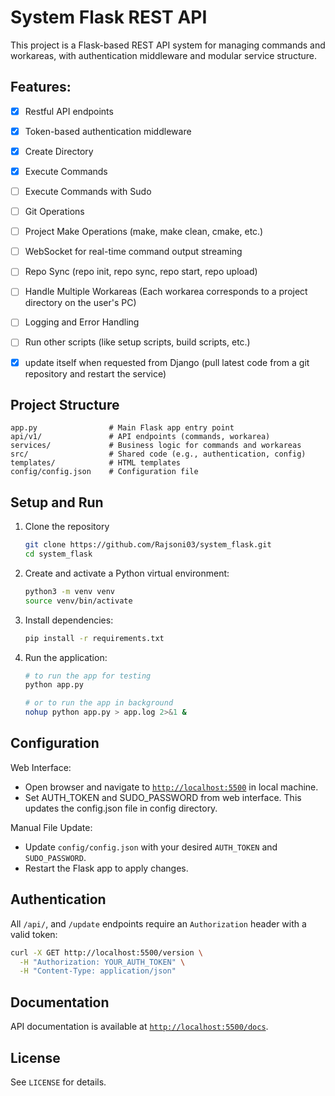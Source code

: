 # System Flask REST API

This project is a Flask-based REST API system for managing commands and workareas, with authentication middleware and modular service structure.


## Features:
- [x] Restful API endpoints
- [x] Token-based authentication middleware
- [x] Create Directory
- [x] Execute Commands
- [ ] Execute Commands with Sudo
- [ ] Git Operations
- [ ] Project Make Operations (make, make clean, cmake, etc.)
- [ ] WebSocket for real-time command output streaming
- [ ] Repo Sync (repo init, repo sync, repo start, repo upload)
- [ ] Handle Multiple Workareas (Each workarea corresponds to a project directory on the user's PC)
- [ ] Logging and Error Handling
- [ ] Run other scripts (like setup scripts, build scripts, etc.)
- [x] update itself when requested from Django (pull latest code from a git repository and restart the service)


## Project Structure

```
app.py                # Main Flask app entry point
api/v1/               # API endpoints (commands, workarea)
services/             # Business logic for commands and workareas
src/                  # Shared code (e.g., authentication, config)
templates/            # HTML templates
config/config.json    # Configuration file
```


## Setup and Run

1. Clone the repository
    ```sh
    git clone https://github.com/Rajsoni03/system_flask.git
    cd system_flask
    ```
2. Create and activate a Python virtual environment:
    ```sh
    python3 -m venv venv
    source venv/bin/activate
    ```
3. Install dependencies:
    ```sh
    pip install -r requirements.txt
    ```
4. Run the application:
    ```sh
    # to run the app for testing
    python app.py

    # or to run the app in background
    nohup python app.py > app.log 2>&1 &
    ```


## Configuration
Web Interface:
- Open browser and navigate to [`http://localhost:5500`](http://localhost:5500) in local machine.
- Set AUTH_TOKEN and SUDO_PASSWORD from web interface. This updates the config.json file in config directory.

Manual File Update:
- Update `config/config.json` with your desired `AUTH_TOKEN` and `SUDO_PASSWORD`.
- Restart the Flask app to apply changes.


## Authentication

All `/api/`, and `/update` endpoints require an `Authorization` header with a valid token:

```sh
curl -X GET http://localhost:5500/version \
  -H "Authorization: YOUR_AUTH_TOKEN" \
  -H "Content-Type: application/json"
```

## Documentation

API documentation is available at [`http://localhost:5500/docs`](http://localhost:5500/docs).

## License

See `LICENSE` for details.
